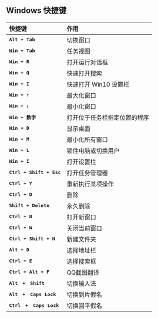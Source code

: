 ## Windows 快捷键

| 快捷键                            | 作用                         |
| :-------------------------------- | :--------------------------- |
| **<kbd>Alt + Tab</kbd>**          | 切换窗口                     |
| **<kbd>Win + Tab</kbd>**          | 任务视图                     |
| **<kbd>Win + R</kbd>**            | 打开运行对话框               |
| **<kbd>Win + Q</kbd>**            | 快速打开搜索                 |
| **<kbd>Win + I</kbd>**            | 快速打开 Win10 设置栏        |
| **<kbd>Win + ↑</kbd>**            | 最大化窗口                   |
| **<kbd>Win + ↓</kbd>**            | 最小化窗口                   |
| **<kbd>Win + 数字</kbd>**         | 打开位于任务栏指定位置的程序 |
| **<kbd>Win + D</kbd>**            | 显示桌面                     |
| **<kbd>Win + M</kbd>**            | 最小化所有窗口               |
| **<kbd>Win + L</kbd>**            | 锁住电脑或切换用户           |
| **<kbd>Win + I</kbd>**            | 打开设置栏                   |
| **<kbd>Ctrl + Shift + Esc</kbd>** | 打开任务管理器               |
| **<kbd>Ctrl + Y</kbd>**           | 重新执行某项操作             |
| **<kbd>Ctrl + D</kbd>**           | 删除                         |
| **<kbd>Shift + Delete</kbd>**     | 永久删除                     |
| **<kbd>Ctrl + N</kbd>**           | 打开新窗口                   |
| **<kbd>Ctrl + W</kbd>**           | 关闭当前窗口                 |
| **<kbd>Ctrl + Shift + N</kbd>**   | 新建文件夹                   |
| **<kbd>Alt + D</kbd>**            | 选择地址栏                   |
| **<kbd>Ctrl + E</kbd>**           | 选择搜索框                   |
| **<kbd>Ctrl + Alt + F</kbd>**     | QQ截图翻译                   |
| **<kbd>Alt　+　Shift</kbd>**      | 切换输入法                   |
| **<kbd>Alt　+　Caps Lock</kbd>**  | 切换到片假名                 |
| **<kbd>Ctrl　+　Caps Lock</kbd>** | 切换回平假名                 |